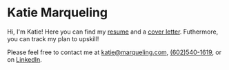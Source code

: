 # Katie Marqueling
Hi, I'm Katie! Here you can find my 
[resume](https://github.com/katiemarqueling/Career/blob/main/Resume.md) and a 
[cover letter](https://github.com/katiemarqueling/Career/blob/main/CoverLetter.md). Futhermore, you can track my plan to upskill!

Please feel free to contact me at katie@marqueling.com, <a href="tel:+16025401619"> (602)540-1619</a>, or on 
[LinkedIn](https://www.linkedin.com/in/katiemarqueling/).